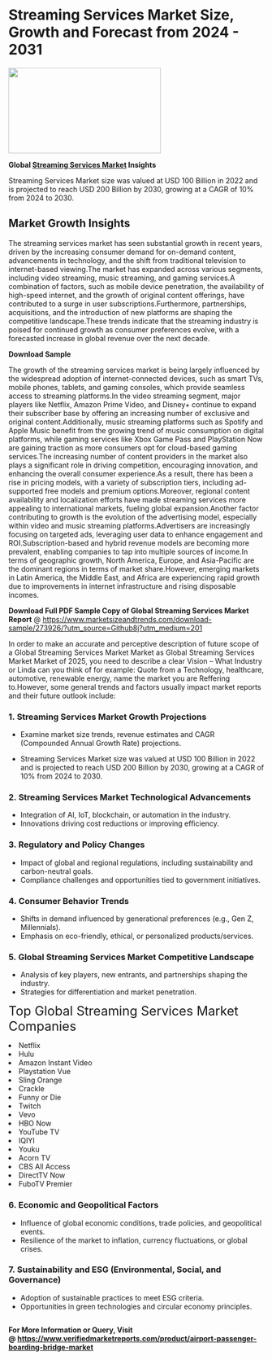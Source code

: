 <H1>Streaming Services Market Size, Growth and Forecast from 2024 - 2031</H1><img class="aligncenter size-medium wp-image-584254" src="https://thirdeyenews.in/wp-content/uploads/2024/09/Global-Market-Research-300x168.jpeg" alt="" width="300" height="168" /><p><strong>Global&nbsp;<a href="https://www.marketsizeandtrends.com/download-sample/273926/?utm_source=Github8j?utm_medium=201">Streaming Services Market</a> Insights</strong></p><p>Streaming Services Market size was valued at USD 100 Billion in 2022 and is projected to reach USD 200 Billion by 2030, growing at a CAGR of 10% from 2024 to 2030.</p><p><h2>Market Growth Insights</h2> <p>The streaming services market has seen substantial growth in recent years, driven by the increasing consumer demand for on-demand content, advancements in technology, and the shift from traditional television to internet-based viewing.The market has expanded across various segments, including video streaming, music streaming, and gaming services.A combination of factors, such as mobile device penetration, the availability of high-speed internet, and the growth of original content offerings, have contributed to a surge in user subscriptions.Furthermore, partnerships, acquisitions, and the introduction of new platforms are shaping the competitive landscape.These trends indicate that the streaming industry is poised for continued growth as consumer preferences evolve, with a forecasted increase in global revenue over the next decade.</p> <p><strong>Download Sample</strong></p> <p>The growth of the streaming services market is being largely influenced by the widespread adoption of internet-connected devices, such as smart TVs, mobile phones, tablets, and gaming consoles, which provide seamless access to streaming platforms.In the video streaming segment, major players like Netflix, Amazon Prime Video, and Disney+ continue to expand their subscriber base by offering an increasing number of exclusive and original content.Additionally, music streaming platforms such as Spotify and Apple Music benefit from the growing trend of music consumption on digital platforms, while gaming services like Xbox Game Pass and PlayStation Now are gaining traction as more consumers opt for cloud-based gaming services.The increasing number of content providers in the market also plays a significant role in driving competition, encouraging innovation, and enhancing the overall consumer experience.As a result, there has been a rise in pricing models, with a variety of subscription tiers, including ad-supported free models and premium options.Moreover, regional content availability and localization efforts have made streaming services more appealing to international markets, fueling global expansion.Another factor contributing to growth is the evolution of the advertising model, especially within video and music streaming platforms.Advertisers are increasingly focusing on targeted ads, leveraging user data to enhance engagement and ROI.Subscription-based and hybrid revenue models are becoming more prevalent, enabling companies to tap into multiple sources of income.In terms of geographic growth, North America, Europe, and Asia-Pacific are the dominant regions in terms of market share.However, emerging markets in Latin America, the Middle East, and Africa are experiencing rapid growth due to improvements in internet infrastructure and rising disposable incomes.<p><span class=""><strong>Download Full PDF Sample Copy of Global Streaming Services Market Report</strong> @ <a href="https://www.marketsizeandtrends.com/download-sample/273926/?utm_source=Github8j?utm_medium=201" target="_blank">https://www.marketsizeandtrends.com/download-sample/273926/?utm_source=Github8j?utm_medium=201</a></span></p><p>In order to make an accurate and perceptive description of future scope of a Global&nbsp;Streaming Services Market Market as Global&nbsp;Streaming Services Market Market of 2025, you need to describe a clear Vision &ndash; What Industry or Linda can you think of for example: Quote from a Technology, healthcare, automotive, renewable energy, name the market you are Reffering to.However, some general trends and factors usually impact market reports and their future outlook include:</p><h3>1.&nbsp;<strong>Streaming Services Market Growth Projections</strong></h3><ul><li>Examine market size trends, revenue estimates and CAGR (Compounded Annual Growth Rate) projections.</li><li><p>Streaming Services Market size was valued at USD 100 Billion in 2022 and is projected to reach USD 200 Billion by 2030, growing at a CAGR of 10% from 2024 to 2030.</p></li></ul><h3>2.&nbsp;<strong>Streaming Services Market Technological Advancements</strong></h3><ul><li>Integration of AI, IoT, blockchain, or automation in the industry.</li><li>Innovations driving cost reductions or improving efficiency.</li></ul><h3>3.&nbsp;<strong>Regulatory and Policy Changes</strong></h3><ul><li>Impact of global and regional regulations, including sustainability and carbon-neutral goals.</li><li>Compliance challenges and opportunities tied to government initiatives.</li></ul><h3>4.&nbsp;<strong>Consumer Behavior Trends</strong></h3><ul><li>Shifts in demand influenced by generational preferences (e.g., Gen Z, Millennials).</li><li>Emphasis on eco-friendly, ethical, or personalized products/services.</li></ul><h3>5.&nbsp;<strong>Global Streaming Services Market Competitive Landscape</strong></h3><ul><li>Analysis of key players, new entrants, and partnerships shaping the industry.</li><li>Strategies for differentiation and market penetration.</li></ul><p data-pm-slice="1 1 []"><span style="color: inherit; font-family: inherit; font-size: 25px;">Top Global Streaming Services Market Companies</span></p><div class="" data-test-id=""><p><li>Netflix</li><li> Hulu</li><li> Amazon Instant Video</li><li> Playstation Vue</li><li> Sling Orange</li><li> Crackle</li><li> Funny or Die</li><li> Twitch</li><li> Vevo</li><li> HBO Now</li><li> YouTube TV</li><li> IQIYI</li><li> Youku</li><li> Acorn TV</li><li> CBS All Access</li><li> DirectTV Now</li><li> FuboTV Premier</li></p></div><h3>6.&nbsp;<strong>Economic and Geopolitical Factors</strong></h3><ul><li>Influence of global economic conditions, trade policies, and geopolitical events.</li><li>Resilience of the market to inflation, currency fluctuations, or global crises.</li></ul><h3>7.&nbsp;<strong>Sustainability and ESG (Environmental, Social, and Governance)</strong></h3><ul><li>Adoption of sustainable practices to meet ESG criteria.</li><li>Opportunities in green technologies and circular economy principles.</li></ul><h2><strong style="font-size: 14px;">For More Information or Query, Visit @&nbsp;</strong><a style="background-color: #ffffff; font-size: 14px;" href="https://www.marketsizeandtrends.com/report/streaming-services-market/" target="_blank">https://www.verifiedmarketreports.com/product/airport-passenger-boarding-bridge-market</a></h2>